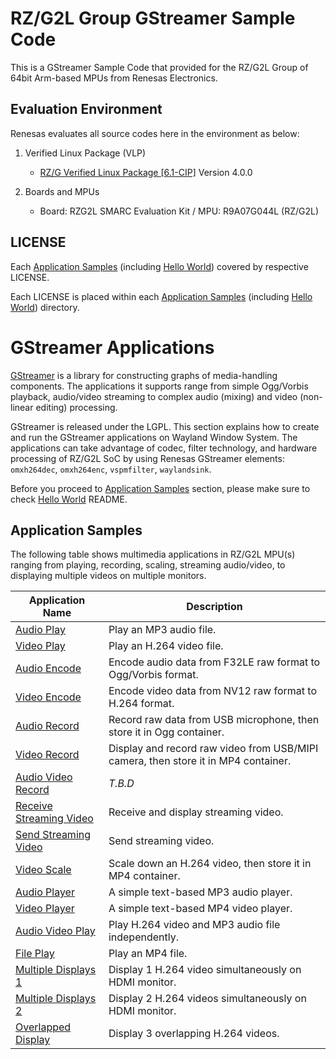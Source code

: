 # RZ/G2L Group GStreamer Sample Code

This is a GStreamer Sample Code that provided for the RZ/G2L Group of 64bit Arm-based MPUs from Renesas Electronics.

## Evaluation Environment

Renesas evaluates all source codes here in the environment as below:

1. Verified Linux Package (VLP)
    * [RZ/G Verified Linux Package [6.1-CIP]](https://www.renesas.com/en/software-tool/rz-mpu-verified-linux-package-61-cip) Version 4.0.0

2. Boards and MPUs
    * Board: RZG2L SMARC Evaluation Kit / MPU: R9A07G044L (RZ/G2L)

## LICENSE

Each [Application Samples](#application-samples) (including [Hello World](00_gst-helloworld)) covered by respective LICENSE.

Each LICENSE is placed within each [Application Samples](#application-samples) (including [Hello World](00_gst-helloworld)) directory.

# GStreamer Applications

[GStreamer](https://gstreamer.freedesktop.org/) is a library for constructing graphs of media-handling components. The applications it supports range from simple Ogg/Vorbis playback, audio/video streaming to complex audio (mixing) and video (non-linear editing) processing.

GStreamer is released under the LGPL. This section explains how to create and run the GStreamer applications on Wayland Window System. The applications can take advantage of codec, filter technology, and hardware processing of RZ/G2L SoC by using Renesas GStreamer elements: `omxh264dec`, `omxh264enc`, `vspmfilter`, `waylandsink`.

Before you proceed to [Application Samples](#application-samples) section, please make sure to check [Hello World](00_gst-helloworld) README.

## Application Samples

The following table shows multimedia applications in RZ/G2L MPU(s) ranging from playing, recording, scaling, streaming audio/video, to displaying multiple videos on multiple monitors.

| Application Name | Description |
| ---------------- | ----------- |
| [Audio Play](01_gst-audioplay) | Play an MP3 audio file. |
| [Video Play](02_gst-videoplay) | Play an H.264 video file. |
| [Audio Encode](03_gst-audioencode) | Encode audio data from F32LE raw format to Ogg/Vorbis format. |
| [Video Encode](04_gst-videoencode) | Encode video data from NV12 raw format to H.264 format. |
| [Audio Record](05_gst-audiorecord) | Record raw data from USB microphone, then store it in Ogg container. |
| [Video Record](06_gst-videorecord) | Display and record raw video from USB/MIPI camera, then store it in MP4 container. |
| [Audio Video Record](07_gst-audiovideorecord) | *T.B.D* |
| [Receive Streaming Video](08_gst-receivestreamingvideo) | Receive and display streaming video. |
| [Send Streaming Video](09_gst-sendstreamingvideo) | Send streaming video. |
| [Video Scale](10_gst-videoscale) | Scale down an H.264 video, then store it in MP4 container. |
| [Audio Player](11_gst-audioplayer) | A simple text-based MP3 audio player. |
| [Video Player](12_gst-videoplayer) | A simple text-based MP4 video player. |
| [Audio Video Play](13_gst-audiovideoplay) | Play H.264 video and MP3 audio file independently. |
| [File Play](14_gst-fileplay) | Play an MP4 file. |
| [Multiple Displays 1](15_gst-multipledisplays1) | Display 1 H.264 video simultaneously on HDMI monitor. |
| [Multiple Displays 2](16_gst-multipledisplays2) | Display 2 H.264 videos simultaneously on HDMI monitor. |
| [Overlapped Display](17_gst-lappeddisplay) | Display 3 overlapping H.264 videos. |
